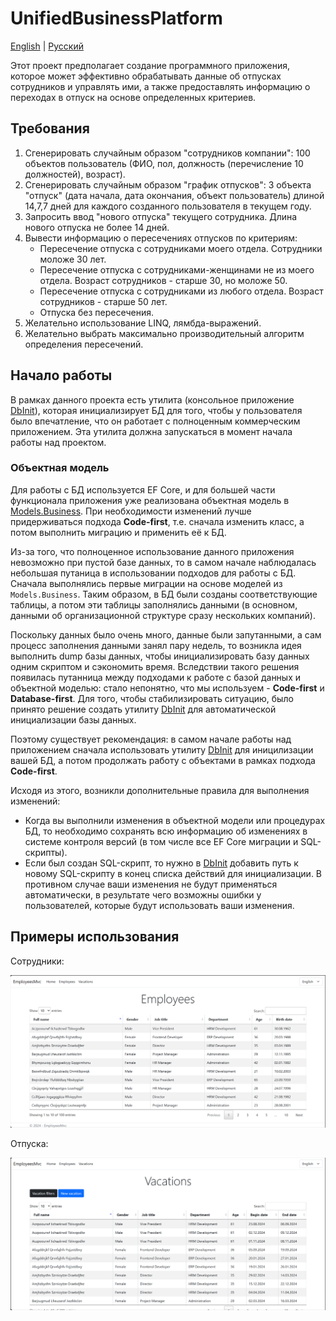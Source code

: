 # UnifiedBusinessPlatform

[English](README.md) | [Русский](README.ru.md)

Этот проект предполагает создание программного приложения, которое может эффективно обрабатывать данные об отпусках сотрудников и управлять ими, а также предоставлять информацию о переходах в отпуск на основе определенных критериев.

## Требования

1. Сгенерировать случайным образом "сотрудников компании": 100 объектов пользователь (ФИО, пол, должность (перечисление 10 должностей), возраст). 
2. Сгенерировать случайным образом "график отпусков": 3 объекта "отпуск" (дата начала, дата окончания, объект пользователь) длиной 14,7,7 дней для каждого созданного пользователя в текущем году. 
3. Запросить ввод "нового отпуска" текущего сотрудника. Длина нового отпуска не более 14 дней. 
4. Вывести информацию о пересечениях отпусков по критериям: 
    - Пересечение отпуска с сотрудниками моего отдела. Сотрудники моложе 30 лет. 
    - Пересечение отпуска с сотрудниками-женщинами не из моего отдела. Возраст сотрудников - старше 30, но моложе 50. 
    - Пересечение отпуска с сотрудниками из любого отдела. Возраст сотрудников - старше 50 лет. 
    - Отпуска без пересечения. 
5. Желательно использование LINQ, лямбда-выражений.
6. Желательно выбрать максимально производительный алгоритм определения пересечений. 

## Начало работы

В рамках данного проекта есть утилита (консольное приложение [DbInit](WorkflowLib.UnifiedBusinessPlatform.DbInit)), которая инициализирует БД для того, чтобы у пользователя было впечатление, что он работает с полноценным коммерческим приложением. Эта утилита должна запускаться в момент начала работы над проектом.

### Объектная модель

Для работы с БД используется EF Core, и для большей части функционала приложения уже реализована объектная модель в [Models.Business](../Shared/Models.Business). При необходимости изменений лучше придерживаться подхода **Code-first**, т.е. сначала изменить класс, а потом выполнить миграцию и применить её к БД.

Из-за того, что полноценное использование данного приложения невозможно при пустой базе данных, то в самом начале наблюдалась небольшая путаница в использовании подходов для работы с БД. Сначала выполнялись первые миграции на основе моделей из `Models.Business`. Таким образом, в БД были созданы соответствующие таблицы, а потом эти таблицы заполнялись данными (в основном, данными об организационной структуре сразу нескольких компаний).

Поскольку данных было очень много, данные были запутанными, а сам процесс заполнения данными занял пару недель, то возникла идея выполнить dump базы данных, чтобы инициализировать базу данных одним скриптом и сэкономить время. Вследствии такого решения появилась путанница между подходами к работе с базой данных и объектной моделью: стало непонятно, что мы используем - **Code-first** и **Database-first**. Для того, чтобы стабилизировать ситуацию, было принято решение создать утилиту [DbInit](WorkflowLib.UnifiedBusinessPlatform.DbInit) для автоматической инициализации базы данных. 

Поэтому существует рекомендация: в самом начале работы над приложением сначала использовать утилиту [DbInit](WorkflowLib.UnifiedBusinessPlatform.DbInit) для иницилизации вашей БД, а потом продолжать работу с объектами в рамках подхода **Code-first**.

Исходя из этого, возникли дополнительные правила для выполнения изменений:

- Когда вы выполнили изменения в объектной модели или процедурах БД, то необходимо сохранять всю информацию об изменениях в системе контроля версий (в том числе все EF Core миграции и SQL-скрипты).
- Если был создан SQL-скрипт, то нужно в [DbInit](WorkflowLib.UnifiedBusinessPlatform.DbInit) добавить путь к новому SQL-скрипту в конец списка действий для инициализации. В противном случае ваши изменения не будут применяться автоматически, в результате чего возможны ошибки у пользователей, которые будут использовать ваши изменения.

## Примеры использования

Сотрудники:

![employees_nofilter](../../docs/img/examples/UnifiedBusinessPlatform/employees_nofilter.png)

Отпуска:

![vacations_nofilter](../../docs/img/examples/UnifiedBusinessPlatform/vacations_nofilter.png)
